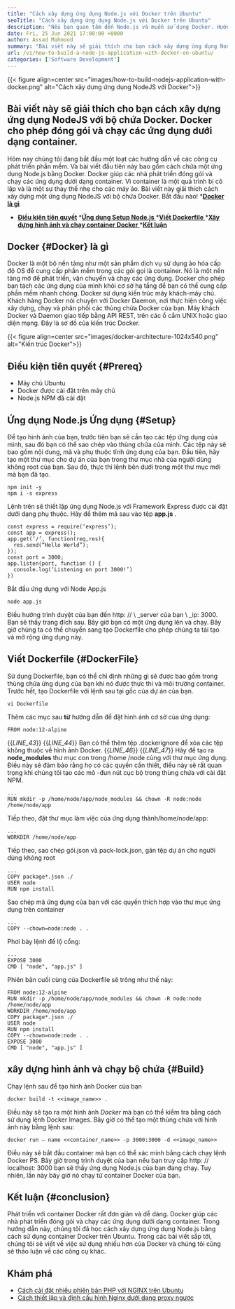 ```yaml
---
title: "Cách xây dựng ứng dụng Node.js với Docker trên Ubuntu" 
seoTitle: "Cách xây dựng ứng dụng Node.js với Docker trên Ubuntu" 
description: "Nếu bạn quan tâm đến Node.js và muốn sử dụng Docker. Hướng dẫn này sẽ hướng dẫn bạn, làm thế nào để xây dựng một ứng dụng NodeJS với Docker." 
date: Fri, 25 Jun 2021 17:08:00 +0000
author: Assad Mahmood
summary: "Bài viết này sẽ giải thích cho bạn cách xây dựng ứng dụng NodeJS với bộ chứa Docker. Docker cho phép đóng gói và chạy các ứng dụng dưới dạng container." 
url: /vi/how-to-build-a-node-js-application-with-docker-on-ubuntu/
categories: ['Software Development']
---
```


{{< figure align=center src="images/how-to-build-nodejs-application-with-docker.png" alt="Cách xây dựng ứng dụng NodeJS với Docker">}}


## Bài viết này sẽ giải thích cho bạn cách xây dựng ứng dụng NodeJS với bộ chứa Docker. Docker cho phép đóng gói và chạy các ứng dụng dưới dạng container.
Hôm nay chúng tôi đang bắt đầu một loạt các hướng dẫn về các công cụ phát triển phần mềm. Và bài viết đầu tiên này bao gồm cách chứa một ứng dụng Node.js bằng Docker. Docker giúp các nhà phát triển đóng gói và chạy các ứng dụng dưới dạng container. Vì container là một quá trình bị cô lập và là một sự thay thế nhẹ cho các máy ảo. Bài viết này giải thích cách xây dựng một ứng dụng NodeJS với bộ chứa Docker. Bắt đầu nào!
  *[**Docker là gì** ][1]
  * **[Điều kiện tiên quyết][2]**
  *[**Ứng dụng Setup Node.js** ][3]
  *[**Viết Dockerfile** ][4]
  *[**Xây dựng hình ảnh và chạy container Docker** ][5]
  *[**Kết luận** ][6]

## Docker   {#Docker} là gì
Docker là một bộ nền tảng như một sản phẩm dịch vụ sử dụng ảo hóa cấp độ OS để cung cấp phần mềm trong các gói gọi là container. Nó là một nền tảng mở để phát triển, vận chuyển và chạy các ứng dụng. Docker cho phép bạn tách các ứng dụng của mình khỏi cơ sở hạ tầng để bạn có thể cung cấp phần mềm nhanh chóng.
Docker sử dụng kiến ​​trúc máy khách-máy chủ. Khách hàng Docker nói chuyện với Docker Daemon, nơi thực hiện công việc xây dựng, chạy và phân phối các thùng chứa Docker của bạn. Máy khách Docker và Daemon giao tiếp bằng API REST, trên các ổ cắm UNIX hoặc giao diện mạng. Đây là sơ đồ của kiến ​​trúc Docker.

{{< figure align=center src="images/docker-architecture-1024x540.png" alt="Kiến trúc Docker">}}


## Điều kiện tiên quyết   {#Prereq}
  * Máy chủ Ubuntu
  * Docker được cài đặt trên máy chủ
  * Node.js NPM đã cài đặt

## Ứng dụng Node.js Ứng dụng   {#Setup}
Để tạo hình ảnh của bạn, trước tiên bạn sẽ cần tạo các tệp ứng dụng của mình, sau đó bạn có thể sao chép vào thùng chứa của mình. Các tệp này sẽ bao gồm nội dung, mã và phụ thuộc tĩnh ứng dụng của bạn.
Đầu tiên, hãy tạo một thư mục cho dự án của bạn trong thư mục nhà của người dùng không root của bạn. Sau đó, thực thi lệnh bên dưới trong một thư mục mới mà bạn đã tạo.
```
npm init -y
npm i -s express
```
Lệnh trên sẽ thiết lập ứng dụng Node.js với Framework Express được cài đặt dưới dạng phụ thuộc. Hãy để thêm mã sau vào tệp **app.js** .
```
const express = require(‘express’);
const app = express();
app.get(‘/’, function(req,res){
  res.send(“Hello World”);
});
const port = 3000;
app.listen(port, function () {
  console.log(‘Listening on port 3000!’)
})
```
Bắt đầu ứng dụng với Node App.js
```
node app.js
```
Điều hướng trình duyệt của bạn đến http: // \ _server của bạn \ _ip: 3000. Bạn sẽ thấy trang đích sau.
Bây giờ bạn có một ứng dụng lên và chạy. Bây giờ chúng ta có thể chuyển sang tạo Dockerfile cho phép chúng ta tái tạo và mở rộng ứng dụng này.

## Viết Dockerfile   {#DockerFile}
Sử dụng Dockerfile, bạn có thể chỉ định những gì sẽ được bao gồm trong thùng chứa ứng dụng của bạn khi nó được thực thi và môi trường container.
Trước hết, tạo Dockerfile với lệnh sau tại gốc của dự án của bạn.
```
vi Dockerfile
```
Thêm các mục sau **từ**  hướng dẫn để đặt hình ảnh cơ sở của ứng dụng:
```
FROM node:12-alpine
```
{{_LINE_43_}}
{{_LINE_44_}}
    Bạn có thể thêm tệp .dockerignore để xóa các tệp không thuộc về hình ảnh Docker.
{{_LINE_46_}}
{{_LINE_47_}}
Hãy để tạo ra **node_modules**  thư mục con trong /home /node cùng với thư mục ứng dụng. Điều này sẽ đảm bảo rằng họ có các quyền cần thiết, điều này sẽ rất quan trọng khi chúng tôi tạo các mô -đun nút cục bộ trong thùng chứa với cài đặt NPM.
```
...
RUN mkdir -p /home/node/app/node_modules && chown -R node:node /home/node/app
```
Tiếp theo, đặt thư mục làm việc của ứng dụng thành/home/node/app:
```
...
WORKDIR /home/node/app
```
Tiếp theo, sao chép gói.json và pack-lock.json, gán tệp dự án cho người dùng không root
```
...
COPY package*.json ./
USER node
RUN npm install
```
Sao chép mã ứng dụng của bạn với các quyền thích hợp vào thư mục ứng dụng trên container
```
...
COPY --chown=node:node . .
```
Phơi bày lệnh để lộ cổng:
```
...
EXPOSE 3000
CMD [ "node", "app.js" ]
```
Phiên bản cuối cùng của Dockerfile sẽ trông như thế này:
```
FROM node:12-alpine
RUN mkdir -p /home/node/app/node_modules && chown -R node:node /home/node/app
WORKDIR /home/node/app
COPY package*.json ./
USER node
RUN npm install
COPY --chown=node:node . .
EXPOSE 3000
CMD [ "node", "app.js" ]
```

## xây dựng hình ảnh và chạy bộ chứa   {#Build}
Chạy lệnh sau để tạo hình ảnh Docker của bạn
```
docker build -t <<image_name>> .
```
Điều này sẽ tạo ra một hình ảnh _Docker_ mà bạn có thể kiểm tra bằng cách sử dụng lệnh Docker Images. Bây giờ có thể tạo một thùng chứa với hình ảnh này bằng lệnh sau:
```
docker run — name <<container_name>> -p 3000:3000 -d <<image_name>>
```
Điều này sẽ bắt đầu container mà bạn có thể xác minh bằng cách chạy lệnh Docker PS. Bây giờ trong trình duyệt của bạn nếu bạn truy cập http: // localhost: 3000 bạn sẽ thấy ứng dụng Node.js của bạn đang chạy. Tuy nhiên, lần này bây giờ nó chạy từ container Docker của bạn.

## Kết luận   {#conclusion}
Phát triển với container Docker rất đơn giản và dễ dàng. Docker giúp các nhà phát triển đóng gói và chạy các ứng dụng dưới dạng container. Trong hướng dẫn này, chúng tôi đã học cách xây dựng ứng dụng Node.js bằng cách sử dụng container Docker trên Ubuntu. Trong các bài viết sắp tới, chúng tôi sẽ viết về việc sử dụng nhiều hơn của Docker và chúng tôi cũng sẽ thảo luận về các công cụ khác.

## Khám phá
  * [Cách cài đặt nhiều phiên bản PHP với NGINX trên Ubuntu][7]
  * [Cách thiết lập và định cấu hình Nginx dưới dạng proxy ngược][8]

  
[1]: #docker
[2]: #prereq
[3]: #setup
[4]: #dockerfile
[5]: #build
[6]: #conclusion
[7]: https://blog.containerize.com/web-server-solution-stack/how-to-install-multiple-php-versions-with-nginx-on-ubuntu/
[8]: https://blog.containerize.com/web-server-solution-stack/how-to-setup-and-configure-nginx-as-reverse-proxy/
